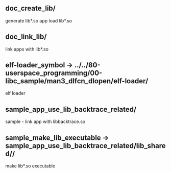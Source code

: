 ## doc_create_lib/
generate lib\*.so
app load lib\*.so

## doc_link_lib/
link apps with lib\*.so

## elf-loader_symbol -> ../../80-userspace_programming/00-libc_sample/man3_dlfcn_dlopen/elf-loader/
elf loader

## sample_app_use_lib_backtrace_related/
sample - link app with libbacktrace.so

## sample_make_lib_executable -> sample_app_use_lib_backtrace_related/lib_shared//
make lib\*.so executable

